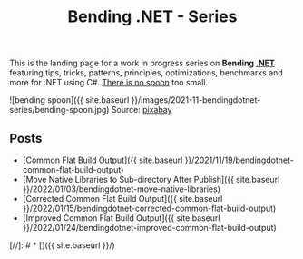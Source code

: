﻿---
layout: post
title: Bending .NET - Series
---
This is the landing page for a work in progress series on **Bending [.NET](https://dot.net)** 
featuring tips, tricks, patterns, principles, optimizations, benchmarks and more for .NET 
using C#. [There is no spoon](https://www.google.com/search?q=there+is+no+spoon) too small.

![bending spoon]({{ site.baseurl }}/images/2021-11-bendingdotnet-series/bending-spoon.jpg)
Source: [pixabay](https://pixabay.com/photos/spoon-spoon-bending-bent-1717469/)

## Posts

* [Common Flat Build Output]({{ site.baseurl }}/2021/11/19/bendingdotnet-common-flat-build-output)
* [Move Native Libraries to Sub-directory After Publish]({{ site.baseurl }}/2022/01/03/bendingdotnet-move-native-libraries)
* [Corrected Common Flat Build Output]({{ site.baseurl }}/2022/01/15/bendingdotnet-corrected-common-flat-build-output)
* [Improved Common Flat Build Output]({{ site.baseurl }}/2022/01/24/bendingdotnet-improved-common-flat-build-output)


[//]: # * []({{ site.baseurl }}/)